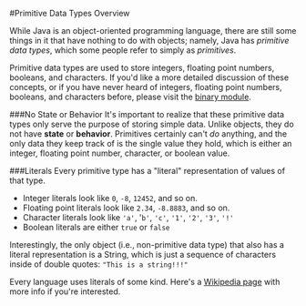 #Primitive Data Types Overview

While Java is an object-oriented programming language, there are still some things in it that have nothing to do with objects; namely, Java has *primitive data types*, which some people refer to simply as *primitives*.

Primitive data types are used to store integers, floating point numbers, booleans, and characters. If you'd like a more detailed discussion of these concepts, or if you have never heard of integers, floating point numbers, booleans, and characters before, please visit the [binary module](http://christensenacademy.org#binary).

###No State or Behavior
It's important to realize that these primitive data types only serve the purpose of storing simple data. Unlike objects, they do not have **state** or **behavior**. Primitives certainly can't *do* anything, and the only data they keep track of is the single value they hold, which is either an integer, floating point number, character, or boolean value.

###Literals
Every primitive type has a "literal" representation of values of that type.

* Integer literals look like `0`, `-8`, `12452`, and so on.
* Floating point literals look like `2.34`, `-8.8883`, and so on.
* Character literals look like `'a'`, '`b'`, `'c'`, `'1'`, `'2'`, `'3'`, `'!'`
* Boolean literals are either `true` or `false`

Interestingly, the only object (i.e., non-primitive data type) that also has a literal representation is a String, which is just a sequence of characters inside of double quotes: `"This is a string!!!"`

Every language uses literals of some kind. Here's a [Wikipedia page](http://en.wikipedia.org/wiki/Literal_(computer_programming)) with more info if you're interested.